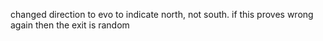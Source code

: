 changed direction to evo to indicate north, not south. if this proves
wrong again then the exit is random
